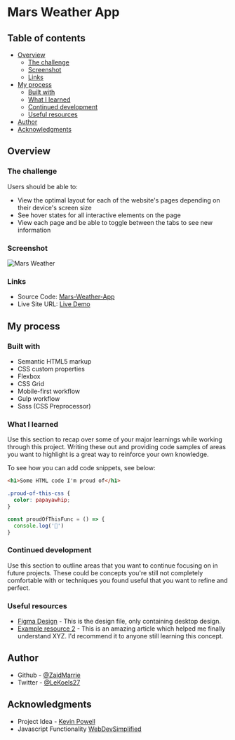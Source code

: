 # Mars Weather App

## Table of contents

- [Overview](#overview)
  - [The challenge](#the-challenge)
  - [Screenshot](#screenshot)
  - [Links](#links)
- [My process](#my-process)
  - [Built with](#built-with)
  - [What I learned](#what-i-learned)
  - [Continued development](#continued-development)
  - [Useful resources](#useful-resources)
- [Author](#author)
- [Acknowledgments](#acknowledgments)

## Overview

### The challenge

Users should be able to:

- View the optimal layout for each of the website's pages depending on their device's screen size
- See hover states for all interactive elements on the page
- View each page and be able to toggle between the tabs to see new information

### Screenshot

![Mars Weather](https://user-images.githubusercontent.com/84665360/148375014-bfaf27fd-0441-46b4-bb24-8e956e62f782.png)


### Links

- Source Code: [Mars-Weather-App](https://github.com/ZaidMarrie/Mars-Weather-App)
- Live Site URL: [Live Demo](https://your-live-site-url.com)

## My process

### Built with

- Semantic HTML5 markup
- CSS custom properties
- Flexbox
- CSS Grid
- Mobile-first workflow
- Gulp workflow
- Sass (CSS Preprocessor)

### What I learned

Use this section to recap over some of your major learnings while working through this project. Writing these out and providing code samples of areas you want to highlight is a great way to reinforce your own knowledge.

To see how you can add code snippets, see below:

```html
<h1>Some HTML code I'm proud of</h1>
```
```css
.proud-of-this-css {
  color: papayawhip;
}
```
```js
const proudOfThisFunc = () => {
  console.log('🎉')
}
```

### Continued development

Use this section to outline areas that you want to continue focusing on in future projects. These could be concepts you're still not completely comfortable with or techniques you found useful that you want to refine and perfect.

### Useful resources

- [Figma Design](https://www.figma.com/file/In5futJ5wIDWhJ1P9A3Omi/Untitled?node-id=0%3A1) - This is the design file, only containing desktop design.
- [Example resource 2](https://www.example.com) - This is an amazing article which helped me finally understand XYZ. I'd recommend it to anyone still learning this concept.

## Author

- Github - [@ZaidMarrie](https://github.com/ZaidMarrie)
- Twitter - [@LeKoels27](https://www.twitter.com/LeKoels27)

## Acknowledgments

- Project Idea - [Kevin Powell](https://www.youtube.com/kepowob)
- Javascript Functionality [WebDevSimplified](https://www.youtube.com/c/WebDevSimplified)
